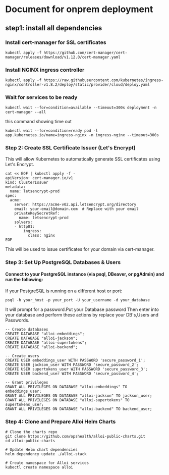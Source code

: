 # Document for onprem deployment 
## step1: install all dependencies
### Install cert-manager for SSL certificates
```
kubectl apply -f https://github.com/cert-manager/cert-manager/releases/download/v1.12.0/cert-manager.yaml
```
### Install NGINX ingress controller
```
kubectl apply -f https://raw.githubusercontent.com/kubernetes/ingress-nginx/controller-v1.8.2/deploy/static/provider/cloud/deploy.yaml
```
### Wait for services to be ready
```
kubectl wait --for=condition=available --timeout=300s deployment -n cert-manager --all
```
this command showing time out 
```
kubectl wait --for=condition=ready pod -l app.kubernetes.io/name=ingress-nginx -n ingress-nginx --timeout=300s
```
### Step 2: Create SSL Certificate Issuer (Let's Encrypt)
This will allow Kubernetes to automatically generate SSL certificates using Let's Encrypt.
```
cat << EOF | kubectl apply -f -
apiVersion: cert-manager.io/v1
kind: ClusterIssuer
metadata:
  name: letsencrypt-prod
spec:
  acme:
    server: https://acme-v02.api.letsencrypt.org/directory
    email: your-email@domain.com  # Replace with your email
    privateKeySecretRef:
      name: letsencrypt-prod
    solvers:
    - http01:
        ingress:
          class: nginx
EOF
```
This will be used to issue certificates for your domain via cert-manager.
### Step 3: Set Up PostgreSQL Databases & Users
#### Connect to your PostgreSQL instance (via psql, DBeaver, or pgAdmin) and run the following:
If your PostgreSQL is running on a different host or port:
```
psql -h your_host -p your_port -U your_username -d your_database
```
It will prompt for a password.Put your Database password 
Then enter into your database and perform these actions by replace your DB's,Users and Passwords.
```
-- Create databases
CREATE DATABASE "alloi-embeddings";
CREATE DATABASE "alloi-jackson";
CREATE DATABASE "alloi-supertokens";
CREATE DATABASE "alloi-backend";

-- Create users
CREATE USER embeddings_user WITH PASSWORD 'secure_password_1';
CREATE USER jackson_user WITH PASSWORD 'secure_password_2';
CREATE USER supertokens_user WITH PASSWORD 'secure_password_3';
CREATE USER backend_user WITH PASSWORD 'secure_password_4';

-- Grant privileges
GRANT ALL PRIVILEGES ON DATABASE "alloi-embeddings" TO embeddings_user;
GRANT ALL PRIVILEGES ON DATABASE "alloi-jackson" TO jackson_user;
GRANT ALL PRIVILEGES ON DATABASE "alloi-supertokens" TO supertokens_user;
GRANT ALL PRIVILEGES ON DATABASE "alloi-backend" TO backend_user;
```
### Step 4: Clone and Prepare Alloi Helm Charts
```
# Clone the charts repo
git clone https://github.com/opshealth/alloi-public-charts.git
cd alloi-public-charts

# Update Helm chart dependencies
helm dependency update ./alloi-stack

# Create namespace for Alloi services
kubectl create namespace alloi
```

